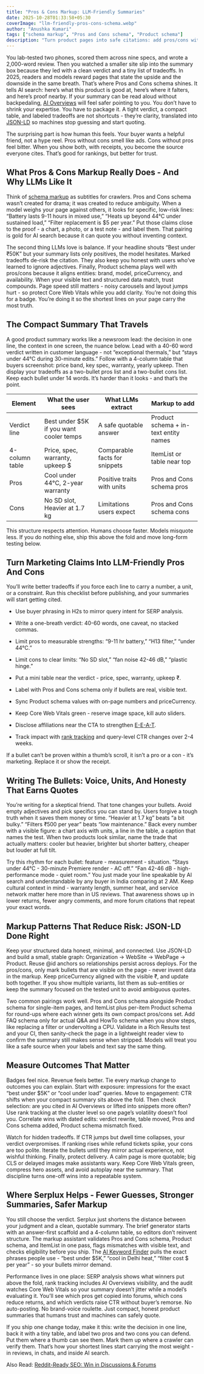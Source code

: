 ```yaml
---
title: "Pros & Cons Markup: LLM-Friendly Summaries"
date: 2025-10-28T01:33:58+05:30
coverImage: "llm-friendly-pros-cons-schema.webp"
author: "Anushka Kumari"
tags: ["schema markup", "Pros and Cons schema", "Product schema"]
description: "Turn product pages into safe citations: add pros/cons with units, a 4-col table, and clean JSON-LD so AI search and buyers trust your summary."
---
```


You lab-tested two phones, scored them across nine specs, and wrote a 2,000-word review. Then you watched a smaller site slip into the summary box because they led with a clean verdict and a tiny list of tradeoffs. In 2025, readers and models reward pages that state the upside and the downside in the same breath. That’s where Pros and Cons schema shines. It tells AI search: here’s what this product is good at, here’s where it falters, and here’s proof nearby. If your summary can be read aloud without backpedaling, [AI Overviews](https://blog.serplux.com/earn-links-google-ai-overviews/) will feel safer pointing to you. You don’t have to shrink your expertise. You have to package it. A tight verdict, a compact table, and labeled tradeoffs are not shortcuts - they’re clarity, translated into [JSON-LD](https://blog.serplux.com/faqs-json-ld-ai-voice-search/) so machines stop guessing and start quoting.

The surprising part is how human this feels. Your buyer wants a helpful friend, not a hype reel. Pros without cons smell like ads. Cons without pros feel bitter. When you show both, with receipts, you become the source everyone cites. That’s good for rankings, but better for trust.

## What Pros & Cons Markup Really Does - And Why LLMs Like It

Think of [schema markup](https://blog.serplux.com/schema-for-ai-and-voice-search/) as subtitles for crawlers. Pros and Cons schema wasn’t created for drama; it was created to reduce ambiguity. When a model weighs your page against others, it looks for specific, low-risk lines: “Battery lasts 9-11 hours in mixed use,” “Heats up beyond 44°C under sustained load,” “Filter replacement is $5 per year.” Put those claims close to the proof - a chart, a photo, or a test note - and label them. That pairing is gold for AI search because it can quote you without inventing context.

The second thing LLMs love is balance. If your headline shouts “Best under ₹50K” but your summary lists only positives, the model hesitates. Marked tradeoffs de-risk the citation. They also keep you honest with users who’ve learned to ignore adjectives. Finally, Product schema plays well with pros/cons because it aligns entities: brand, model, priceCurrency, and availability. When your visible text and structured data match, trust compounds. Page speed still matters - noisy carousels and layout jumps hurt - so protect Core Web Vitals while you add clarity. You’re not doing this for a badge. You’re doing it so the shortest lines on your page carry the most truth.

## The Compact Summary That Travels

A good product summary works like a newsroom lead: the decision in one line, the context in one screen, the nuance below. Lead with a 40-60 word verdict written in customer language - not “exceptional thermals,” but “stays under 44°C during 30-minute edits.” Follow with a 4-column table that buyers screenshot: price band, key spec, warranty, yearly upkeep. Then display your tradeoffs as a two-bullet pros list and a two-bullet cons list. Keep each bullet under 14 words. It’s harder than it looks - and that’s the point.

| Element | What the user sees | What LLMs extract | Markup to add |
|----------|--------------------|-------------------|----------------|
| Verdict line | Best under $5K if you want cooler temps | A safe quotable answer | Product schema + in-text entity names |
| 4-column table | Price, spec, warranty, upkeep $ | Comparable facts for snippets | ItemList or table near top |
| Pros | Cool under 44°C, 2-year warranty | Positive traits with units | Pros and Cons schema pros |
| Cons | No SD slot, Heavier at 1.7 kg | Limitations users expect | Pros and Cons schema cons |


This structure respects attention. Humans choose faster. Models misquote less. If you do nothing else, ship this above the fold and move long-form testing below.

## Turn Marketing Claims Into LLM-Friendly Pros And Cons

You’ll write better tradeoffs if you force each line to carry a number, a unit, or a constraint. Run this checklist before publishing, and your summaries will start getting cited.

-   Use buyer phrasing in H2s to mirror query intent for SERP analysis.  
      
    
-   Write a one-breath verdict: 40-60 words, one caveat, no stacked commas.  
      
    
-   Limit pros to measurable strengths: “9-11 hr battery,” “H13 filter,” “under 44°C.”  
      
    
-   Limit cons to clear limits: “No SD slot,” “fan noise 42-46 dB,” “plastic hinge.”  
      
    
-   Put a mini table near the verdict - price, spec, warranty, upkeep ₹.  
      
    
-   Label with Pros and Cons schema only if bullets are real, visible text.  
      
    
-   Sync Product schema values with on-page numbers and priceCurrency.  
      
    
-   Keep Core Web Vitals green - reserve image space, kill auto sliders.  
      
    
-   Disclose affiliations near the CTA to strengthen [E-E-A-T](https://blog.serplux.com/eeat-and-ai-content-building-trust-with-search-engines).  
      
    
-   Track impact with [rank tracking](https://serplux.com/ai-search-tracking) and query-level CTR changes over 2-4 weeks.
    

If a bullet can’t be proven within a thumb’s scroll, it isn’t a pro or a con - it’s marketing. Replace it or show the receipt.

## Writing The Bullets: Voice, Units, And Honesty That Earns Quotes

You’re writing for a skeptical friend. That tone changes your bullets. Avoid empty adjectives and pick specifics you can stand by. Users forgive a tough truth when it saves them money or time. “Heavier at 1.7 kg” beats “a bit bulky.” “Filters ₹500 per year” beats “low maintenance.” Back every number with a visible figure: a chart axis with units, a line in the table, a caption that names the test. When two products look similar, name the trade that actually matters: cooler but heavier, brighter but shorter battery, cheaper but louder at full tilt.

Try this rhythm for each bullet: feature - measurement - situation. “Stays under 44°C - 30-minute Premiere render - AC off.” “Fan 42-46 dB - high-performance mode - quiet room.” You just made your line speakable by AI search and understandable by any buyer in India comparing at 2 AM. Keep cultural context in mind - warranty length, summer heat, and service network matter here more than in US reviews. That awareness shows up in lower returns, fewer angry comments, and more forum citations that repeat your exact words.

## Markup Patterns That Reduce Risk: JSON-LD Done Right

Keep your structured data honest, minimal, and connected. Use JSON-LD and build a small, stable graph: Organization → WebSite → WebPage → Product. Reuse @id anchors so relationships persist across deploys. For the pros/cons, only mark bullets that are visible on the page - never invent data in the markup. Keep priceCurrency aligned with the visible ₹, and update both together. If you show multiple variants, list them as sub-entities or keep the summary focused on the tested unit to avoid ambiguous quotes.

Two common pairings work well. Pros and Cons schema alongside Product schema for single-item pages, and ItemList plus per-item Product schema for round-ups where each winner gets its own compact pros/cons set. Add FAQ schema only for actual Q&A and HowTo schema when you show steps, like replacing a filter or undervolting a CPU. Validate in a Rich Results test and your CI, then sanity-check the page in a lightweight reader view to confirm the summary still makes sense when stripped. Models will treat you like a safe source when your labels and text say the same thing.

## Measure Outcomes That Matter

Badges feel nice. Revenue feels better. Tie every markup change to outcomes you can explain. Start with exposure: impressions for the exact “best under $5K” or “cool under load” queries. Move to engagement: CTR shifts when your compact summary sits above the fold. Then check selection: are you cited in AI Overviews or lifted into snippets more often? Use rank tracking at the cluster level so one page’s volatility doesn’t fool you. Correlate wins with dated edits: verdict rewrite, table moved, Pros and Cons schema added, Product schema mismatch fixed.

Watch for hidden tradeoffs. If CTR jumps but dwell time collapses, your verdict overpromises. If ranking rises while refund tickets spike, your cons are too polite. Iterate the bullets until they mirror actual experience, not wishful thinking. Finally, protect delivery. A calm page is more quotable; big CLS or delayed images make assistants wary. Keep Core Web Vitals green, compress hero assets, and avoid autoplay near the summary. That discipline turns one-off wins into a repeatable system.

## Where Serplux Helps - Fewer Guesses, Stronger Summaries, Safer Markup

You still choose the verdict. Serplux just shortens the distance between your judgment and a clean, quotable summary. The brief generator starts with an answer-first scaffold and a 4-column table, so editors don’t reinvent structure. The markup assistant validates Pros and Cons schema, Product schema, and ItemList in one pass, flags mismatches with visible text, and checks eligibility before you ship. The [AI Keyword Finder](https://serplux.com/agents/keyword-analyzer) pulls the exact phrases people use - “best under $5K,” “cool in Delhi heat,” “filter cost $ per year” - so your bullets mirror demand.

Performance lives in one place: SERP analysis shows what winners put above the fold, rank tracking includes AI Overviews visibility, and the audit watches Core Web Vitals so your summary doesn’t jitter while a model’s evaluating it. You’ll see which pros get copied into forums, which cons reduce returns, and which verdicts raise CTR without buyer’s remorse. No auto-posting. No brand-voice roulette. Just compact, honest product summaries that humans trust and machines can safely quote.

If you ship one change today, make it this: write the decision in one line, back it with a tiny table, and label two pros and two cons you can defend. Put them where a thumb can see them. Mark them up where a crawler can verify them. That’s how your shortest lines start carrying the most weight - in reviews, in chats, and inside AI search.

Also Read:  [Reddit-Ready SEO: Win in Discussions & Forums](https://blog.serplux.com/reddit-seo/)